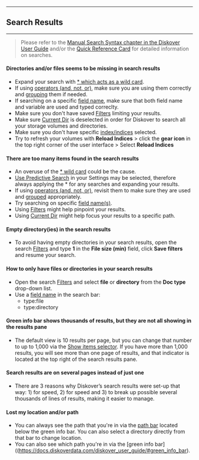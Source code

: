 ___
## Search Results
___

> Please refer to the [Manual Search Syntax chapter in the Diskover User Guide](https://docs.diskoverdata.com/diskover_user_guide/#manual-search-syntax) and/or the [Quick Reference Card](https://docs.diskoverdata.com/images/quick_reference_card_diskover_generic.png) for detailed information on searches. 

#### Directories and/or files seems to be missing in search results

- Expand your search with [* which acts as a wild card](https://docs.diskoverdata.com/diskover_user_guide/#wild-card_1).
- If using [operators (and, not, or)](https://docs.diskoverdata.com/diskover_user_guide/#operators), make sure you are using them correctly and [grouping](https://docs.diskoverdata.com/diskover_user_guide/#the-need-of-grouping-criteria-for-complex-queries) them if needed.
- If searching on a specific [field name](https://docs.diskoverdata.com/diskover_user_guide/#queries-with-field-names), make sure that both field name and variable are used and typed correclty.
- Make sure you don't have saved [Filters](https://docs.diskoverdata.com/diskover_user_guide/#search-filters) limiting your results.
- Make sure [Current Dir](https://docs.diskoverdata.com/diskover_user_guide/#current_dir) is deselected in order for Diskover to search all your storage volumes and directories.
- Make sure you don't have specific [index/indices](https://docs.diskoverdata.com/diskover_user_guide/#indices) selected.
- Try to refresh your volumes with **Reload Indices** > click the **gear icon** in the top right corner of the user interface > Select **Reload Indices**

#### There are too many items found in the search results

- An overuse of the [* wild card](https://docs.diskoverdata.com/diskover_user_guide/#wild-card_1) could be the cause.
- [Use Predictive Search](https://docs.diskoverdata.com/diskover_user_guide/#use-predictive-search) in your Settings may be selected, therefore always applying the * for any searches and expanding your results.
- If using [operators (and, not, or)](https://docs.diskoverdata.com/diskover_user_guide/#operators), revisit them to make sure they are used and [grouped](https://docs.diskoverdata.com/diskover_user_guide/#the-need-of-grouping-criteria-for-complex-queries) appropriately.
- Try searching on specific [field name(s)](https://docs.diskoverdata.com/diskover_user_guide/#queries-with-field-names).
- Using [Filters](https://docs.diskoverdata.com/diskover_user_guide/#search-filters) might help pinpoint your results.
- Using [Current Dir](https://docs.diskoverdata.com/diskover_user_guide/#current_dir) might help focus your results to a specific path.

#### Empty directory(ies) in the search results

- To avoid having empty directories in your search results, open the search [Filters](https://docs.diskoverdata.com/diskover_user_guide/#search-filters) and type **1** in the **File size (min)** field, click **Save filters** and resume your search.

#### How to only have files or directories in your search results

- Open the search [Filters](https://docs.diskoverdata.com/diskover_user_guide/#search-filters) and select **file** or **directory** from the **Doc type** drop-down list.
- Use a [field name](https://docs.diskoverdata.com/diskover_user_guide/#queries-with-field-names) in the search bar:
  - type:file
  - type:directory

#### Green info bar shows thousands of results, but they are not all showing in the results pane

- The default view is 10 results per page, but you can change that number to up to 1,000 via the [Show items selector](https://docs.diskoverdata.com/diskover_user_guide/#items_per_page). If you have more than 1,000 results, you will see more than one page of results, and that indicator is located at the top right of the search results pane.

#### Search results are on several pages instead of just one

- There are 3 reasons why Diskover’s search results were set-up that way: 1) for speed, 2) for speed and 3) to break up possible several thousands of lines of results, making it easier to manage.

#### Lost my location and/or path

- You can always see the path that you're in via the [path bar](https://docs.diskoverdata.com/diskover_user_guide/#path_navigation_bar) located below the green info bar. You can also select a directory directly from that bar to change location.
- You can also see which path you're in via the [green info bar]((https://docs.diskoverdata.com/diskover_user_guide/#green_info_bar).

